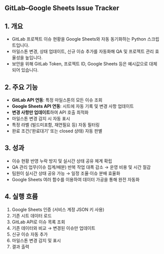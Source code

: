 ## GitLab–Google Sheets Issue Tracker

## 1. 개요
- GitLab 프로젝트 이슈 현황을 Google Sheets와 자동 동기화하는 Python 스크립트입니다.  
- 마일스톤 변경, 상태 업데이트, 신규 이슈 추가를 자동화해 QA 및 프로젝트 관리 효율성을 높입니다.  
- 보안을 위해 GitLab Token, 프로젝트 ID, Google Sheets 등은 예시값으로 대체되어 있습니다.   

## 2. 주요 기능
- **GitLab API 연동**: 특정 마일스톤의 모든 이슈 조회
- **Google Sheets API 연동**: 시트에 자동 기록 및 변경 사항 업데이트
- **변경 사항만 업데이트**하여 API 호출 최적화
- 마일스톤 변경 감지 시 자동 표시
- 특정 라벨 (빌드미포함, 재연필요 등) 자동 필터링
- 완료 조건(‘완료대기’ 또는 closed 상태) 자동 판별

## 3. 성과
- 이슈 현황 반영 누락 방지 및 실시간 상태 공유 체계 확립  
- QA 관리 업무(이슈 집계/배분) 반복 작업 대폭 감소 → 운영 비용 및 시간 절감  
- 팀원이 실시간 상태 공유 가능 → 일정 조율·이슈 분배 효율화
- Google Sheets 여러 함수를 이용하여 데이터 가공을 통해 완전 자동화

## 4. 실행 흐름
1. Google Sheets 인증 (서비스 계정 JSON 키 사용)
2. 기존 시트 데이터 로드
3. GitLab API로 이슈 목록 조회
4. 기존 데이터와 비교 → 변경된 이슈만 업데이트
5. 신규 이슈 자동 추가
6. 마일스톤 변경 감지 및 표시
7. 결과 출력

